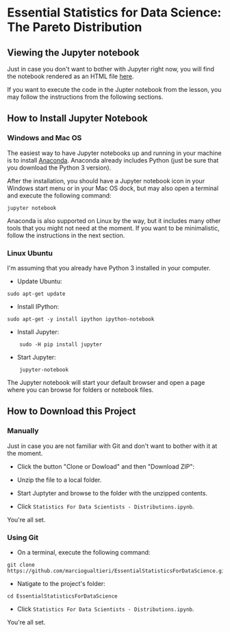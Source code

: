 # Essential Statistics for Data Science: The Pareto Distribution

## Viewing the Jupyter notebook

Just in case you don't want to bother with Jupyter right now, you will find the notebook rendered as an HTML file [here](https://github.com/marciogualtieri/EssentialStatisticsForDataScience/blob/master/ParetoDistribution/Statistics+For+Data+Scientists+-+Distributions.ipynb).

If you want to execute the code in the Jupter notebook from the lesson, you may follow the instructions from the following sections.

## How to Install Jupyter Notebook

### Windows and Mac OS

The easiest way to have Jupyter notebooks up and running in your machine is to install [Anaconda](https://www.anaconda.com/download). Anaconda already includes Python (just be sure that you download the Python 3 version).

After the installation, you should have a Jupyter notebook icon in your Windows start menu or in your Mac OS dock, but may also open a terminal and execute the following command:

    jupyter notebook

Anaconda is also supported on Linux by the way, but it includes many other tools that you might not need at the moment. If you want to be minimalistic, follow the instructions in the next section.

### Linux Ubuntu

I'm assuming that you already have Python 3 installed in your computer.

- Update Ubuntu:

```
sudo apt-get update
```

- Install IPython:

```
sudo apt-get -y install ipython ipython-notebook
```

- Install Jupyter:

```
    sudo -H pip install jupyter
```

- Start Jupyter:

```
    jupyter-notebook
```

The Jupyter notebook will start your default browser and open a page where you can browse for folders or notebook files.

## How to Download this Project

### Manually

Just in case you are not familiar with Git and don't want to bother with it at the moment.

- Click the button "Clone or Dowload" and then "Download ZIP":

- Unzip the file to a local folder.

- Start Juptyter and browse to the folder with the unzipped contents.

- Click `Statistics For Data Scientists - Distributions.ipynb`.

You're all set.

### Using Git

- On a terminal, execute the following command:

```
git clone https://github.com/marciogualtieri/EssentialStatisticsForDataScience.git
```

- Natigate to the project's folder:

```
cd EssentialStatisticsForDataScience
```

- Click `Statistics For Data Scientists - Distributions.ipynb`.

You're all set.
